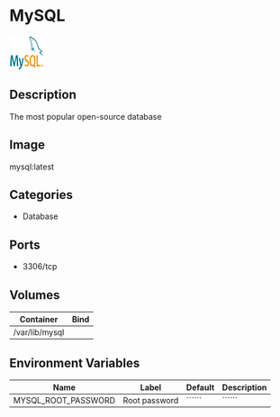 # MySQL

![Logo](images/MySQL.png)

## Description
The most popular open\-source database

## Image
mysql:latest

## Categories
- Database

## Ports
- 3306/tcp

## Volumes
| Container | Bind |
|-----------|------|
| /var/lib/mysql |  |

## Environment Variables
| Name | Label | Default | Description |
|------|-------|---------|-------------|
| MYSQL_ROOT_PASSWORD | Root password | `````` | `````` |

